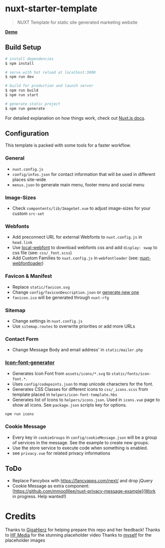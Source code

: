 # nuxt-starter-template

> NUXT Template for static site generated marketing website

[**Demo**](https://mmoollllee.github.io/nuxt-starter-template/)

## Build Setup

``` bash
# install dependencies
$ npm install

# serve with hot reload at localhost:3000
$ npm run dev

# build for production and launch server
$ npm run build
$ npm run start

# generate static project
$ npm run generate
```

For detailed explanation on how things work, check out [Nuxt.js docs](https://nuxtjs.org).

## Configuration

This template is packed with some tools for a faster workflow.

### General
- `nuxt.config.js`
- `config/infos.json` for contact information that will be used in different places site-wide
- `menus.json` to generate main menu, footer menu and social menu

### Image-Sizes
- Check `compontents/lib/ImageSet.vue` to adjust image-sizes for your custom `src-set`

### Webfonts
- Add preconnect URL for external Webfonts to `nuxt.config.js` in `head.link`
- Use [local-webfont](https://github.com/swissspidy/local-webfont) to download webfonts css and add `display: swap` to css file (see: `css/_font.scss`)
- Add Custom Families to `nuxt.config.js` in `webfontloader` (see: [nuxt-webfontloader](https://github.com/Developmint/nuxt-webfontloader))

### Favicon & Manifest
- Replace `static/favicon.svg`
- Change `config/faviconDescription.json` or [generate new one](https://github.com/pimlie/nuxt-rfg-icon#rfg)
- `favicon.ico` will be generated through `nuxt-rfg`

### Sitemap
- Change settings in `nuxt.config.js`
- Use `sitemap.routes` to overwrite priorities or add more URLs

### Contact Form
- Change Message Body and email address' in `static/mailer.php`

### [Icon-font-generator](https://github.com/Hammie/icon-font-generator)

- Generates Icon Font from `assets/icons/*.svg` to `static/fonts/icon-font.*`.
- Uses `config/codepoints.json` to map unicode characters for the font.
- Generates CSS Classes for different icons to `css/_icons.scss` from template placed in `helpers/icon-font-template.hbs`
- Generates list of Icons to `helpers/icons.json`. Used in `icons.vue` page to show all icons.
See `package.json` scripts key for options.

``` bash
npm run icons
```

### Cookie Message
- Every key in `cookieGroups` in `config/cookieMessage.json` will be a group of services in the message. See the example to create new groups.
- Use the store service to execute code when something is enabled.
- see `privacy.vue` for related privacy informations


## ToDo
- Replace Fancybox with https://fancyapps.com/next/ and drop jQuery
- Cookie Message as extra component: [https://github.com/mmoollllee/nuxt-privacy-message-example](Work in progress. Help wanted!)

# Credits
Thanks to [GigaHierz](https://github.com/GigaHierz) for helping prepare this repo and her feedback!
Thanks to [HF Media](https://hfmedia.de/) for the stunning placeholder video
Thanks to [myself](https://github.com/mmoollllee) for the placeholder images
